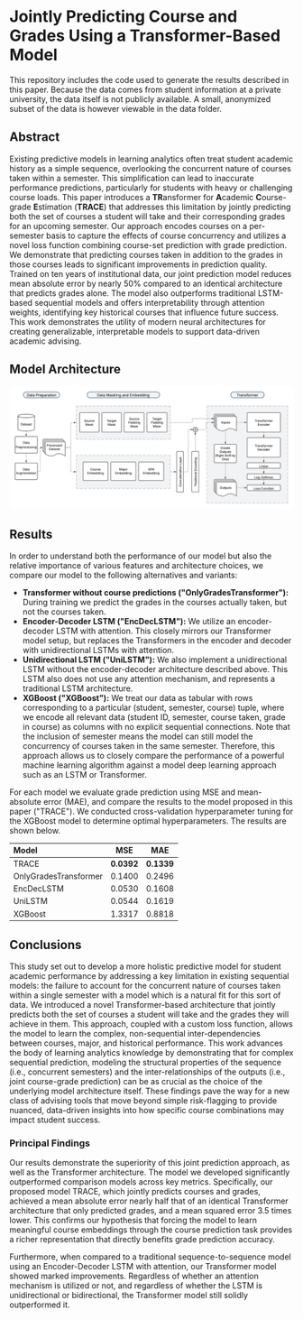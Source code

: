# Jointly Predicting Course and Grades Using a Transformer-Based Model
This repository includes the code used to generate the results described in this paper. Because the data comes from student information at a private university, the data itself is not publicly available. A small, anonymized subset of the data is however viewable in the data folder. 

## Abstract
Existing predictive models in learning analytics often treat student academic history as a simple sequence, overlooking the concurrent nature of courses taken within a semester. This simplification can lead to inaccurate performance predictions, particularly for students with heavy or challenging course loads. This paper introduces a **TR**ansformer for **A**cademic **C**ourse-grade **E**stimation (**TRACE**) that addresses this limitation by jointly predicting both the set of courses a student will take and their corresponding grades for an upcoming semester. Our approach encodes courses on a per-semester basis to capture the effects of course concurrency and utilizes a novel loss function combining course-set prediction with grade prediction. We demonstrate that predicting courses taken in addition to the grades in those courses leads to significant improvements in prediction quality. Trained on ten years of institutional data, our joint prediction model reduces mean absolute error by nearly 50% compared to an identical architecture that predicts grades alone. The model also outperforms traditional LSTM-based sequential models and offers interpretability through attention weights, identifying key historical courses that influence future success. This work demonstrates the utility of modern neural architectures for creating generalizable, interpretable models to support data-driven academic advising.

## Model Architecture
![Overview of model architecture](model_architecture.png)

## Results
In order to understand both the performance of our model but also the relative importance of various features and architecture choices, we compare our model to the following alternatives and variants:

- **Transformer without course predictions ("OnlyGradesTransformer"):** During training we predict the grades in the courses actually taken, but not the courses taken. 
- **Encoder-Decoder LSTM ("EncDecLSTM"):** We utilize an encoder-decoder LSTM with attention. This closely mirrors our Transformer model setup, but replaces the Transformers in the encoder and decoder with unidirectional LSTMs with attention.
- **Unidirectional LSTM ("UniLSTM"):** We also implement a unidirectional LSTM without the encoder-decoder architecture described above. This LSTM also does not use any attention mechanism, and represents a traditional LSTM architecture.
- **XGBoost ("XGBoost"):** We treat our data as tabular with rows corresponding to a particular (student, semester, course) tuple, where we encode all relevant data (student ID, semester, course taken, grade in course) as columns with no explicit sequential connections. Note that the inclusion of semester means the model can still model the concurrency of courses taken in the same semester. Therefore, this approach allows us to closely compare the performance of a powerful machine learning algorithm against a model deep learning approach such as an LSTM or Transformer.

For each model we evaluate grade prediction using MSE and mean-absolute error (MAE), and compare the results to the model proposed in this paper ("TRACE"). We conducted cross-validation hyperparameter tuning for the XGBoost model to determine optimal hyperparameters. The results are shown below.

| Model                   |      MSE     |      MAE     |
| :---------------------- | :----------: | :----------: |
| TRACE                   | **0.0392** | **0.1339** |
| OnlyGradesTransformer   | 0.1400       | 0.2496       |
| EncDecLSTM              | 0.0530       | 0.1608       |
| UniLSTM                 | 0.0544       | 0.1619       |
| XGBoost                 | 1.3317       | 0.8818       |

## Conclusions
This study set out to develop a more holistic predictive model for student academic performance by addressing a key limitation in existing sequential models: the failure to account for the concurrent nature of courses taken within a single semester with a model which is a natural fit for this sort of data. We introduced a novel Transformer-based architecture that jointly predicts both the set of courses a student will take and the grades they will achieve in them. This approach, coupled with a custom loss function, allows the model to learn the complex, non-sequential inter-dependencies between courses, major, and historical performance. This work advances the body of learning analytics knowledge by demonstrating that for complex sequential prediction, modeling the structural properties of the sequence (i.e., concurrent semesters) and the inter-relationships of the outputs (i.e., joint course-grade prediction) can be as crucial as the choice of the underlying model architecture itself. These findings pave the way for a new class of advising tools that move beyond simple risk-flagging to provide nuanced, data-driven insights into how specific course combinations may impact student success.

### Principal Findings
Our results demonstrate the superiority of this joint prediction approach, as well as the Transformer architecture. The model we developed significantly outperformed comparison models across key metrics. Specifically, our proposed model TRACE, which jointly predicts courses and grades, achieved a mean absolute error nearly half that of an identical Transformer architecture that only predicted grades, and a mean squared error 3.5 times lower. This confirms our hypothesis that forcing the model to learn meaningful course embeddings through the course prediction task provides a richer representation that directly benefits grade prediction accuracy.

Furthermore, when compared to a traditional sequence-to-sequence model using an Encoder-Decoder LSTM with attention, our Transformer model showed marked improvements. Regardless of whether an attention mechanism is utilized or not, and regardless of whether the LSTM is unidirectional or bidirectional, the Transformer model still solidly outperformed it. 
